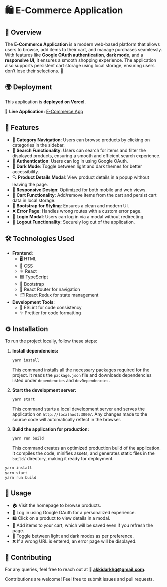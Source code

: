 # 🛍️ E-Commerce Application

## 🌟 Overview
The **E-Commerce Application** is a modern web-based platform that allows users to browse, add items to their cart, and manage purchases seamlessly. With features like **Google OAuth authentication**, **dark mode**, and a **responsive UI**, it ensures a smooth shopping experience. The application also supports persistent cart storage using local storage, ensuring users don’t lose their selections. 🛒

## 🌍 Deployment
This application is **deployed on Vercel**.

🔗 **Live Application:** [E-Commerce App](https://ecommerce-app-git-dev-akkidarkhqs-projects.vercel.app/)

## 🚀 Features
- 📂 **Category Navigation**: Users can browse products by clicking on categories in the sidebar.
- 🔎 **Search Functionality**: Users can search for items and filter the displayed products, ensuring a smooth and efficient search experience.
- 🔐 **Authentication**: Users can log in using Google OAuth.
- 🌙 **Dark Mode**: Toggle between light and dark themes for better accessibility.
- 🔍 **Product Details Modal**: View product details in a popup without leaving the page.
- 📱 **Responsive Design**: Optimized for both mobile and web views.
- 🛒 **Cart Functionality**: Add/remove items from the cart and persist cart data in local storage.
- 🎨 **Bootstrap for Styling**: Ensures a clean and modern UI.
- ❌ **Error Page**: Handles wrong routes with a custom error page.
- 🔑 **Login Modal**: Users can log in via a modal without redirecting.
- 🚪 **Logout Functionality**: Securely log out of the application.

## 🛠️ Technologies Used
- **Frontend**:
  - 🖥️ HTML
  - 🎨 CSS
  - ⚛️ React
  - 🟦 TypeScript
  - 🎨 Bootstrap
  - 🔗 React Router for navigation
  - 🗂️ React Redux for state management
- **Development Tools**:
  - 📏 ESLint for code consistency
  - ✨ Prettier for code formatting

## ⚙️ Installation
To run the project locally, follow these steps:

1. **Install dependencies:**
   ```sh
   yarn install
   ```
   This command installs all the necessary packages required for the project. It reads the `package.json` file and downloads dependencies listed under `dependencies` and `devDependencies`.

2. **Start the development server:**
   ```sh
   yarn start
   ```
   This command starts a local development server and serves the application on `http://localhost:3000/`. Any changes made to the source code will automatically reflect in the browser.

3. **Build the application for production:**
   ```sh
   yarn run build
   ```
   This command creates an optimized production build of the application. It compiles the code, minifies assets, and generates static files in the `build/` directory, making it ready for deployment.

```sh
yarn install
yarn start
yarn run build
```

## 📖 Usage
- 🏠 Visit the homepage to browse products.
- 🔑 Log in using Google OAuth for a personalized experience.
- 🛍️ Click on a product to view details in a modal.
- 🛒 Add items to your cart, which will be saved even if you refresh the page.
- 🌙 Toggle between light and dark modes as per preference.
- ❌ If a wrong URL is entered, an error page will be displayed.


## 🤝 Contributing
For any queries, feel free to reach out at 📧 **akkidarkhq@gmail.com**.

Contributions are welcome! Feel free to submit issues and pull requests.
